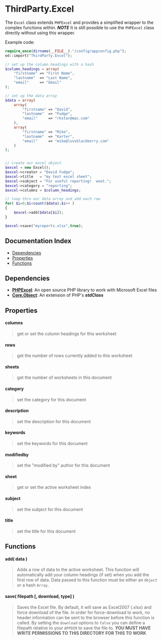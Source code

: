 # ThirdParty.Excel

The `Excel` class extends `PHPExcel` and provides a simplified wrapper to the complex functions within.  *__NOTE__* It is still possible to use the `PHPExcel` class directly without using this wrapper.

Example code:
```php
require_once(dirname(__FILE__)."/config/appconfig.php");
ed::import("ThirdParty.Excel");

// set up the column headings with a hash
$column_headings = array(
	"firstname"	=> "First Name",
	"lastname"	=> "Last Name",
	"email"		=> "Email"
);

// set up the data array
$data = array(
	array(
		"firstname"	=> "David",
		"lastname"	=> "Fudge",
		"email"		=> "rkstar@mac.com"
	),
	array(
		"firstname" => "Mike",
		"lastname"	=> "Karter",
		"email"		=> "mike@luvsblackberry.com"
	)
);


// create our excel object
$excel = new Excel();
$excel->creator = "David Fudge";
$excel->title   = "my test excel sheet";
$excel->subject = "For useful reporting!  woot.";
$excel->category = "reporting";
$excel->columns = $column_headings;

// loop thru our data array and add each row
for( $i=0;$i<count($data);$i++ )
{
	$excel->add($data[$i]);
}

$excel->save("myreports.xlsx",true);
```

## Documentation Index

* [Dependencies](#dependencies)
* [Properties](#properties)
* [Functions](#functions)

## Dependencies

* [**PHPExcel**](http://phpexcel.codeplex.com/): An open source PHP library to work with Microsoft Excel files
* [**Core.Object**](https://github.com/rkstar/ed/tree/master/docs/Core/Object.md): An extension of PHP's *__stdClass__*

## Properties

#### columns
> get or set the column headings for this worksheet

#### rows
> get the number of rows currently added to this worksheet

#### sheets
> get the number of worksheets in this document

#### category
> set the category for this document

#### description
> set the description for this document

#### keywords
> set the keywords for this document

#### modifiedby
> set the "modified by" author for this document

#### sheet
> get or set the active worksheet index

#### subject
> set the subject for this document

#### title
> set the title for this document


## Functions

#### add( data )
> Adds a row of data to the active worksheet.  This function will automatically add your column headings (if set) when you add the first row of data.  Data passed to this function must be either an `Object` or a hash `Array`.

#### save( filepath [, download, type] )
> Saves the Excel file.  By default, it will save as Excel2007 (.xlsx) and force download of the file.  In order for force-download to work, no header information can be sent to the browser before this function is called.  By setting the `download` options to `false` you can define a filepath relative to your `APPDIR` to save the file to.  **YOU MUST HAVE WRITE PERMISSIONS TO THIS DIRECTORY FOR THIS TO WORK**